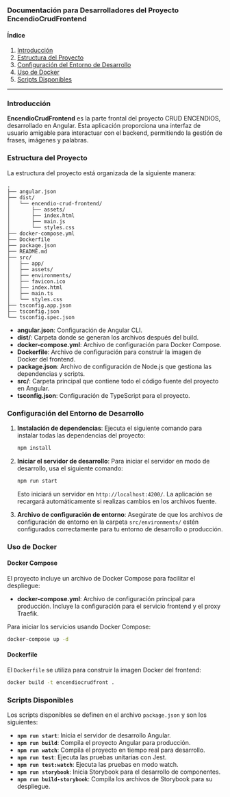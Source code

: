 ### Documentación para Desarrolladores del Proyecto EncendioCrudFrontend

#### Índice

1. [Introducción](#introducción)
2. [Estructura del Proyecto](#estructura-del-proyecto)
3. [Configuración del Entorno de Desarrollo](#configuración-del-entorno-de-desarrollo)
4. [Uso de Docker](#uso-de-docker)
5. [Scripts Disponibles](#scripts-disponibles)

---

### Introducción

**EncendioCrudFrontend** es la parte frontal del proyecto CRUD ENCENDIOS, desarrollado en Angular. Esta aplicación proporciona una interfaz de usuario amigable para interactuar con el backend, permitiendo la gestión de frases, imágenes y palabras.

### Estructura del Proyecto

La estructura del proyecto está organizada de la siguiente manera:

```
.
├── angular.json
├── dist/
│   └── encendio-crud-frontend/
│       ├── assets/
│       ├── index.html
│       ├── main.js
│       └── styles.css
├── docker-compose.yml
├── Dockerfile
├── package.json
├── README.md
├── src/
│   ├── app/
│   ├── assets/
│   ├── environments/
│   ├── favicon.ico
│   ├── index.html
│   ├── main.ts
│   └── styles.css
├── tsconfig.app.json
├── tsconfig.json
└── tsconfig.spec.json
```

- **angular.json**: Configuración de Angular CLI.
- **dist/**: Carpeta donde se generan los archivos después del build.
- **docker-compose.yml**: Archivo de configuración para Docker Compose.
- **Dockerfile**: Archivo de configuración para construir la imagen de Docker del frontend.
- **package.json**: Archivo de configuración de Node.js que gestiona las dependencias y scripts.
- **src/**: Carpeta principal que contiene todo el código fuente del proyecto en Angular.
- **tsconfig.json**: Configuración de TypeScript para el proyecto.

### Configuración del Entorno de Desarrollo

1. **Instalación de dependencias**:
   Ejecuta el siguiente comando para instalar todas las dependencias del proyecto:

   ```bash
   npm install
   ```

2. **Iniciar el servidor de desarrollo**:
   Para iniciar el servidor en modo de desarrollo, usa el siguiente comando:

   ```bash
   npm run start
   ```

   Esto iniciará un servidor en `http://localhost:4200/`. La aplicación se recargará automáticamente si realizas cambios en los archivos fuente.

3. **Archivo de configuración de entorno**:
   Asegúrate de que los archivos de configuración de entorno en la carpeta `src/environments/` estén configurados correctamente para tu entorno de desarrollo o producción.

### Uso de Docker

#### Docker Compose

El proyecto incluye un archivo de Docker Compose para facilitar el despliegue:

- **docker-compose.yml**: Archivo de configuración principal para producción. Incluye la configuración para el servicio frontend y el proxy Traefik.

Para iniciar los servicios usando Docker Compose:

```bash
docker-compose up -d
```

#### Dockerfile

El `Dockerfile` se utiliza para construir la imagen Docker del frontend:

```bash
docker build -t encendiocrudfront .
```

### Scripts Disponibles

Los scripts disponibles se definen en el archivo `package.json` y son los siguientes:

- **`npm run start`**: Inicia el servidor de desarrollo Angular.
- **`npm run build`**: Compila el proyecto Angular para producción.
- **`npm run watch`**: Compila el proyecto en tiempo real para desarrollo.
- **`npm run test`**: Ejecuta las pruebas unitarias con Jest.
- **`npm run test:watch`**: Ejecuta las pruebas en modo watch.
- **`npm run storybook`**: Inicia Storybook para el desarrollo de componentes.
- **`npm run build-storybook`**: Compila los archivos de Storybook para su despliegue.
